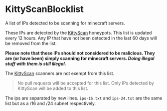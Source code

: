 # KittyScanBlocklist
A list of IPs detected to be scanning for minecraft servers.

These IPs are detected by the [KittyScan](https://kittyscan.com) honeypots. This list is updated every 12 hours. Any IP that have not been detected in the last 60 days will be removed from the list.

**Please note that these IPs should not considered to be malicious. They are (or have been) simply scanning for minecraft servers. _Doing illegal stuff with them is still illegal._**

The [KittyScan](https://kittyscan.com) scanners are not exempt from this list.

> No pull requests will be accepted for this list. Only IPs detected by KittyScan will be added to this list.

The ips are separated by new lines. `ips-16.txt` and `ips-24.txt` are the same list but as a /16 and /24 subnet respectively.
